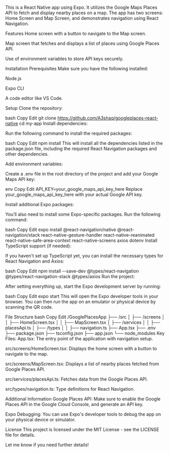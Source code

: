 This is a React Native app using Expo. It utilizes the Google Maps Places API to fetch and display nearby places on a map. The app has two screens: Home Screen and Map Screen, and demonstrates navigation using React Navigation.

Features
Home screen with a button to navigate to the Map screen.

Map screen that fetches and displays a list of places using Google Places API.

Use of environment variables to store API keys securely.

Installation
Prerequisites
Make sure you have the following installed:

Node.js

Expo CLI

A code editor like VS Code.

Setup
Clone the repository:

bash
Copy
Edit
git clone https://github.com/A3shaq/googleplaces-react-native
cd my-app
Install dependencies:

Run the following command to install the required packages:

bash
Copy
Edit
npm install
This will install all the dependencies listed in the package.json file, including the required React Navigation packages and other dependencies.

Add environment variables:

Create a .env file in the root directory of the project and add your Google Maps API key:

env
Copy
Edit
API_KEY=your_google_maps_api_key_here
Replace your_google_maps_api_key_here with your actual Google API key.

Install additional Expo packages:

You’ll also need to install some Expo-specific packages. Run the following command:

bash
Copy
Edit
expo install @react-navigation/native @react-navigation/stack react-native-gesture-handler react-native-reanimated react-native-safe-area-context react-native-screens axios dotenv
Install TypeScript support (if needed):

If you haven't set up TypeScript yet, you can install the necessary types for React Navigation and Axios:

bash
Copy
Edit
npm install --save-dev @types/react-navigation @types/react-navigation-stack @types/axios
Run the project:

After setting everything up, start the Expo development server by running:

bash
Copy
Edit
expo start
This will open the Expo developer tools in your browser. You can then run the app on an emulator or physical device by scanning the QR code.

File Structure
bash
Copy
Edit
/GooglePlacesApp
  ├── /src
  │   ├── /screens
  │   │   ├── HomeScreen.tsx
  │   │   ├── MapScreen.tsx
  │   ├── /services
  │   │   ├── placesApi.ts
  │   ├── /types
  │   │   ├── navigation.ts
  ├── App.tsx
  ├── .env
  ├── package.json
  ├── tsconfig.json
  ├── app.json
  └── node_modules
Key Files:
App.tsx: The entry point of the application with navigation setup.

src/screens/HomeScreen.tsx: Displays the home screen with a button to navigate to the map.

src/screens/MapScreen.tsx: Displays a list of nearby places fetched from Google Places API.

src/services/placesApi.ts: Fetches data from the Google Places API.

src/types/navigation.ts: Type definitions for React Navigation.

Additional Information
Google Places API: Make sure to enable the Google Places API in the Google Cloud Console, and generate an API key.

Expo Debugging: You can use Expo's developer tools to debug the app on your physical device or simulator.

License
This project is licensed under the MIT License - see the LICENSE file for details.

Let me know if you need further details!